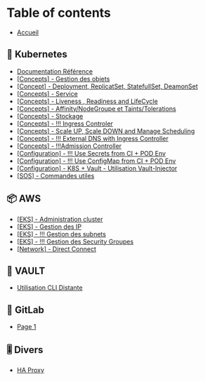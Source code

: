 # Table of contents

* [Accueil](README.md)

## 🧊 Kubernetes

* [Documentation Référence](kubernetes/documentation-reference.md)
* [\[Concepts\] - Gestion des objets](kubernetes/concepts-gestion-des-objets.md)
* [\[Concept\] - Deployment, ReplicatSet, StatefullSet, DeamonSet](kubernetes/concept-deployment-replicatset-statefullset-deamonset.md)
* [\[Concepts\] - Service](kubernetes/concepts-service.md)
* [\[Concepts\] - Liveness , Readiness and LifeCycle](kubernetes/concepts-liveness-readiness-and-lifecycle.md)
* [\[Concepts\] - Affinity/NodeGroupe et Taints/Tolerations](kubernetes/concepts-affinity-taints-and-tolerations.md)
* [\[Concepts\] - Stockage](kubernetes/vision-and-values.md)
* [\[Concepts\] - !!! Ingress Controler](kubernetes/concepts-ingress-controler.md)
* [\[Concepts\] - Scale UP, Scale DOWN and Manage Scheduling](kubernetes/concepts-scale-up-scale-down-and-manage-scheduling.md)
* [\[Concepts\] - !!! External DNS with Ingress Controller](kubernetes/concepts-external-dns-with-ingress-controller.md)
* [\[Concepts\] - !!!Admission Controller](kubernetes/concepts-admission-controller.md)
* [\[Configuration\] - !!! Use Secrets from CI + POD Env](kubernetes/configuration-use-secrets-from-ci-+-pod-env.md)
* [\[Configuration\] - !!! Use ConfigMap from CI + POD Env](kubernetes/configuration-use-configmap-from-ci-+-pod-env.md)
* [\[Configuration\] - K8S + Vault - Utilisation Vault-Injector](kubernetes/configuration-k8s-+-vault-utilisation-vault-injector.md)
* [\[SOS\] - Commandes utiles](kubernetes/sos-commandes-utiles.md)

## 📦 AWS

* [\[EKS\] - Administration cluster](aws/page-2.md)
* [\[EKS\] - Gestion des IP](aws/eks-gestion-des-ip.md)
* [\[EKS\] - !!! Gestion des subnets](aws/eks-gestion-des-subnets.md)
* [\[EKS\] - !!! Gestion des Security Groupes](aws/eks-gestion-des-security-groupes.md)
* [\[Network\] - Direct Connect](aws/network-direct-connect.md)

## 🔑 VAULT

* [Utilisation CLI Distante](vault/utilisation-cli-distante.md)

## 🦊 GitLab

* [Page 1](gitlab/page-1.md)

## 🎚 Divers

* [HA Proxy](divers/test-page.md)
